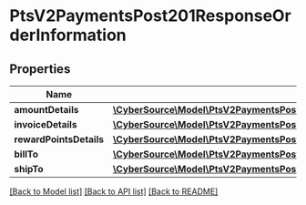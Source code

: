 # PtsV2PaymentsPost201ResponseOrderInformation

## Properties
Name | Type | Description | Notes
------------ | ------------- | ------------- | -------------
**amountDetails** | [**\CyberSource\Model\PtsV2PaymentsPost201ResponseOrderInformationAmountDetails**](PtsV2PaymentsPost201ResponseOrderInformationAmountDetails.md) |  | [optional] 
**invoiceDetails** | [**\CyberSource\Model\PtsV2PaymentsPost201ResponseOrderInformationInvoiceDetails**](PtsV2PaymentsPost201ResponseOrderInformationInvoiceDetails.md) |  | [optional] 
**rewardPointsDetails** | [**\CyberSource\Model\PtsV2PaymentsPost201ResponseOrderInformationRewardPointsDetails**](PtsV2PaymentsPost201ResponseOrderInformationRewardPointsDetails.md) |  | [optional] 
**billTo** | [**\CyberSource\Model\PtsV2PaymentsPost201ResponseOrderInformationBillTo**](PtsV2PaymentsPost201ResponseOrderInformationBillTo.md) |  | [optional] 
**shipTo** | [**\CyberSource\Model\PtsV2PaymentsPost201ResponseOrderInformationShipTo**](PtsV2PaymentsPost201ResponseOrderInformationShipTo.md) |  | [optional] 

[[Back to Model list]](../README.md#documentation-for-models) [[Back to API list]](../README.md#documentation-for-api-endpoints) [[Back to README]](../README.md)


